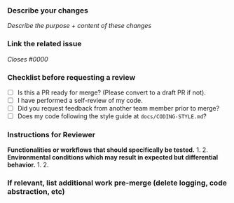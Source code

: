 ### Describe your changes 
_Describe the purpose + content of these changes_

### Link the related issue
_Closes #0000_

### Checklist before requesting a review
- [ ] Is this a PR ready for merge? (Please convert to a draft PR if not).
- [ ] I have performed a self-review of my code.
- [ ] Did you request feedback from another team member prior to merge? 
- [ ] Does my code following the style guide at `docs/CODING-STYLE.md`?

### Instructions for Reviewer
**Functionalities or workflows that should specifically be tested.**
1.
2.
**Environmental conditions which may result in expected but differential behavior.**
1.
2.

### If relevant, list additional work pre-merge (delete logging, code abstraction, etc)